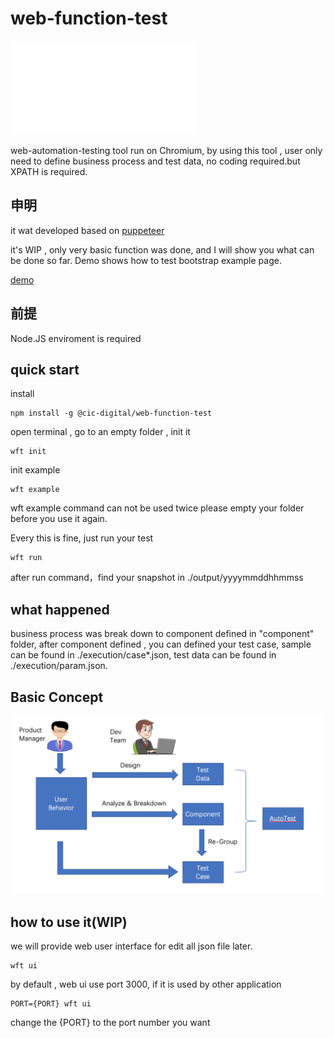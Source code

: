 # web-function-test

![Chinese](README_CN.md)

web-automation-testing tool run on Chromium, by using this tool , user only need to define business process and test data, no coding required.but XPATH is required.

##  申明
it wat developed based on [puppeteer](https://github.com/GoogleChrome/puppeteer)

it's WIP , only very basic function was done, and I will show you what can be done so far. Demo shows how to test bootstrap example page.

[demo](http://file.chinacic-next.com/demo.mov)

## 前提
Node.JS enviroment is required

## quick start

install
```
npm install -g @cic-digital/web-function-test
```

open terminal , go to an empty folder , init it
```
wft init
```

init example
```
wft example
```
wft example command can not be used twice please empty your folder before you use it again.

Every this is fine, just run your test
```
wft run
```
after run command，find your snapshot in ./output/yyyymmddhhmmss

## what happened

business process was break down to component defined in "component" folder, after component defined , you can defined your test case, sample can be found in ./execution/case*.json, test data can be found in ./execution/param.json.

##  Basic Concept
![avatar](basicconcept.png)

## how to use it(WIP)
we will provide web user interface for edit all json file later.
```
wft ui
```

by default , web ui use port 3000, if it is used by other application
```
PORT={PORT} wft ui
```
change the {PORT} to the port number you want

